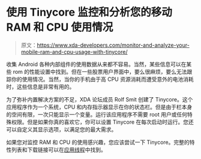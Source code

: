 # 使用 Tinycore 监控和分析您的移动 RAM 和 CPU 使用情况

> 原文：<https://www.xda-developers.com/monitor-and-analyze-your-mobile-ram-and-cpu-usage-with-tinycore/>

收集 Android 各种内部组件的使用数据从来都不容易。当然，某些信息可以在某些 rom 的性能设置中找到。但在一些股票用户界面中，要么很麻烦，要么无法跟踪你的使用情况。当然，当你的手机由于高 CPU 资源消耗而遭受意外的电池消耗时，这些信息是非常有用的。

为了弥补内置解决方案的不足，XDA 论坛成员 Rolf Smit 创建了 Tinycore。这个应用程序作为一个系统，CPU 和内存指示器显示在你的状态栏。但是由于栏本身的空间有限，一次只能显示一个变量。运行该应用程序不需要 root 用户或任何特殊权限。但是如果你真的喜欢它，你可以设置 Tinycore 在每次启动时运行。您还可以自定义其显示选项，以满足您的最大需求。

如果您对监控 RAM 和 CPU 的使用感兴趣，您应该尝试一下 Tinycore。完整的特性列表和下载链接可以在[应用线程](http://forum.xda-developers.com/showthread.php?t=2670223)中找到。